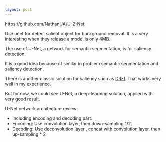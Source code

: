 ```yaml
---
layout: post
---
```


<https://github.com/NathanUA/U-2-Net>

Use unet for detect salient object for background removal.
It is a very interesting when they release a model is only 4MB.

The use of U-Net, a network for semantic segmentation, is for saliency detection.

It is a good idea because of similar in problem semantic segmentation and saliency detection.

There is another classic solution for saliency such as [DRFI](https://github.com/playerkk/drfi_cpp). That works very well in my 
experience.

But for now, we could see U-Net, a deep-learning solution, applied with very good result.

U-Net network architecture review:
- Including encoding and decoding part.
- Encoding: Use convolution layer, then down-sampling 1/2.
- Decoding: Use deconvolution layer , concat with convolution layer, then up-sampling * 2

